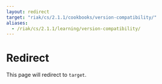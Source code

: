 ```yaml
---
layout: redirect
target: "riak/cs/2.1.1/cookbooks/version-compatibility/"
aliases:
  - /riak/cs/2.1.1/learning/version-compatibility/
---
```


# Redirect

This page will redirect to `target`.
